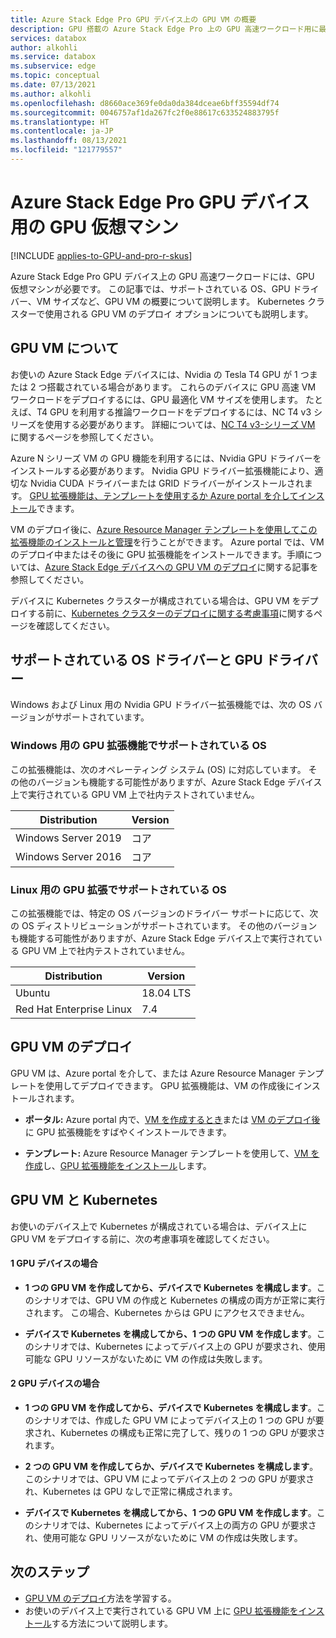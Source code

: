 ```yaml
---
title: Azure Stack Edge Pro GPU デバイス上の GPU VM の概要
description: GPU 搭載の Azure Stack Edge Pro 上の GPU 高速ワークロード用に最適化された仮想マシンについて説明します。
services: databox
author: alkohli
ms.service: databox
ms.subservice: edge
ms.topic: conceptual
ms.date: 07/13/2021
ms.author: alkohli
ms.openlocfilehash: d8660ace369fe0da0da384dceae6bff35594df74
ms.sourcegitcommit: 0046757af1da267fc2f0e88617c633524883795f
ms.translationtype: HT
ms.contentlocale: ja-JP
ms.lasthandoff: 08/13/2021
ms.locfileid: "121779557"
---
```

# <a name="gpu-virtual-machines-for-azure-stack-edge-pro-gpu-devices"></a>Azure Stack Edge Pro GPU デバイス用の GPU 仮想マシン

[!INCLUDE [applies-to-GPU-and-pro-r-skus](../../includes/azure-stack-edge-applies-to-gpu-pro-r-sku.md)]

Azure Stack Edge Pro GPU デバイス上の GPU 高速ワークロードには、GPU 仮想マシンが必要です。 この記事では、サポートされている OS、GPU ドライバー、VM サイズなど、GPU VM の概要について説明します。 Kubernetes クラスターで使用される GPU VM のデプロイ オプションについても説明します。

## <a name="about-gpu-vms"></a>GPU VM について

お使いの Azure Stack Edge デバイスには、Nvidia の Tesla T4 GPU が 1 つまたは 2 つ搭載されている場合があります。 これらのデバイスに GPU 高速 VM ワークロードをデプロイするには、GPU 最適化 VM サイズを使用します。 たとえば、T4 GPU を利用する推論ワークロードをデプロイするには、NC T4 v3 シリーズを使用する必要があります。 詳細については、[NC T4 v3-シリーズ VM](../virtual-machines/nct4-v3-series.md) に関するページを参照してください。

Azure N シリーズ VM の GPU 機能を利用するには、Nvidia GPU ドライバーをインストールする必要があります。 Nvidia GPU ドライバー拡張機能により、適切な Nvidia CUDA ドライバーまたは GRID ドライバーがインストールされます。 [GPU 拡張機能は、テンプレートを使用するか Azure portal を介してインストール](#gpu-vm-deployment)できます。

VM のデプロイ後に、[Azure Resource Manager テンプレートを使用してこの拡張機能のインストールと管理](azure-stack-edge-gpu-deploy-virtual-machine-install-gpu-extension.md)を行うことができます。 Azure portal では、VM のデプロイ中またはその後に GPU 拡張機能をインストールできます。手順については、[Azure Stack Edge デバイスへの GPU VM のデプロイ](azure-stack-edge-gpu-deploy-gpu-virtual-machine.md)に関する記事を参照してください。

デバイスに Kubernetes クラスターが構成されている場合は、GPU VM をデプロイする前に、[Kubernetes クラスターのデプロイに関する考慮事項](#gpu-vms-and-kubernetes)に関するページを確認してください。

## <a name="supported-os-and-gpu-drivers"></a>サポートされている OS ドライバーと GPU ドライバー 

Windows および Linux 用の Nvidia GPU ドライバー拡張機能では、次の OS バージョンがサポートされています。

### <a name="supported-os-for-gpu-extension-for-windows"></a>Windows 用の GPU 拡張機能でサポートされている OS

この拡張機能は、次のオペレーティング システム (OS) に対応しています。 その他のバージョンも機能する可能性がありますが、Azure Stack Edge デバイス上で実行されている GPU VM 上で社内テストされていません。

| Distribution | Version |
|---|---|
| Windows Server 2019 | コア |
| Windows Server 2016 | コア |

### <a name="supported-os-for-gpu-extension-for-linux"></a>Linux 用の GPU 拡張でサポートされている OS

この拡張機能では、特定の OS バージョンのドライバー サポートに応じて、次の OS ディストリビューションがサポートされています。 その他のバージョンも機能する可能性がありますが、Azure Stack Edge デバイス上で実行されている GPU VM 上で社内テストされていません。

| Distribution | Version |
|---|---|
| Ubuntu | 18.04 LTS |
| Red Hat Enterprise Linux | 7.4 |

## <a name="gpu-vm-deployment"></a>GPU VM のデプロイ

GPU VM は、Azure portal を介して、または Azure Resource Manager テンプレートを使用してデプロイできます。 GPU 拡張機能は、VM の作成後にインストールされます。<!--Wording still needs work!-->

- **ポータル:** Azure portal 内で、[VM を作成するとき](azure-stack-edge-gpu-deploy-gpu-virtual-machine.md#create-gpu-vms)または [VM のデプロイ後]()に GPU 拡張機能をすばやくインストールできます。<!--Can they remove the GPU extension. Tomorrow, create a new GPU VM to test.-->

- **テンプレート:** Azure Resource Manager テンプレートを使用して、[VM を作成](azure-stack-edge-gpu-deploy-gpu-virtual-machine.md#install-gpu-extension-after-deployment)し、[GPU 拡張機能をインストール](azure-stack-edge-gpu-deploy-virtual-machine-install-gpu-extension.md)します。


## <a name="gpu-vms-and-kubernetes"></a>GPU VM と Kubernetes

お使いのデバイス上で Kubernetes が構成されている場合は、デバイス上に GPU VM をデプロイする前に、次の考慮事項を確認してください。

#### <a name="for-1-gpu-device"></a>1 GPU デバイスの場合 

- **1 つの GPU VM を作成してから、デバイスで Kubernetes を構成します**。このシナリオでは、GPU VM の作成と Kubernetes の構成の両方が正常に実行されます。 この場合、Kubernetes からは GPU にアクセスできません。

- **デバイスで Kubernetes を構成してから、1 つの GPU VM を作成します**。このシナリオでは、Kubernetes によってデバイス上の GPU が要求され、使用可能な GPU リソースがないために VM の作成は失敗します。

#### <a name="for-2-gpu-device"></a>2 GPU デバイスの場合

- **1 つの GPU VM を作成してから、デバイスで Kubernetes を構成します**。このシナリオでは、作成した GPU VM によってデバイス上の 1 つの GPU が要求され、Kubernetes の構成も正常に完了して、残りの 1 つの GPU が要求されます。 

- **2 つの GPU VM を作成してらか、デバイスで Kubernetes を構成します**。このシナリオでは、GPU VM によってデバイス上の 2 つの GPU が要求され、Kubernetes は GPU なしで正常に構成されます。 

- **デバイスで Kubernetes を構成してから、1 つの GPU VM を作成します**。このシナリオでは、Kubernetes によってデバイス上の両方の GPU が要求され、使用可能な GPU リソースがないために VM の作成は失敗します。

<!--Li indicated that this is fixed. If you have GPU VMs running on your device and Kubernetes is also configured, then anytime the VM is deallocated (when you stop or remove a VM using Stop-AzureRmVM or Remove-AzureRmVM), there is a risk that the Kubernetes cluster will claim all the GPUs available on the device. In such an instance, you will not be able to restart the GPU VMs deployed on your device or create GPU VMs. -->

## <a name="next-steps"></a>次のステップ
- [GPU VM のデプロイ](azure-stack-edge-gpu-deploy-gpu-virtual-machine.md)方法を学習する。
- お使いのデバイス上で実行されている GPU VM 上に [GPU 拡張機能をインストール](azure-stack-edge-gpu-deploy-virtual-machine-install-gpu-extension.md)する方法について説明します。
